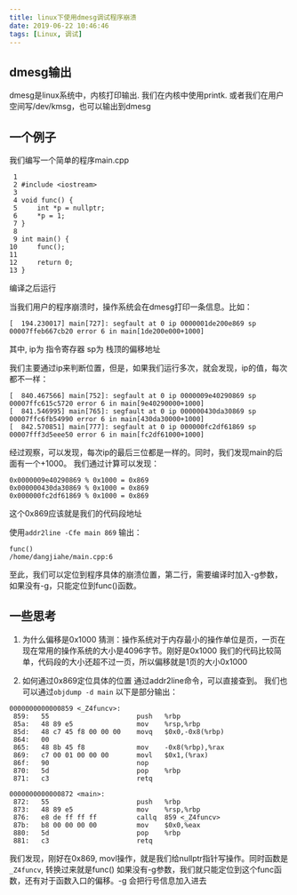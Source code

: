```yaml
---
title: linux下使用dmesg调试程序崩溃
date: 2019-06-22 10:46:46
tags: [Linux, 调试]
---
```


## dmesg输出

dmesg是linux系统中，内核打印输出.
我们在内核中使用printk. 或者我们在用户空间写/dev/kmsg，也可以输出到dmesg

## 一个例子

我们编写一个简单的程序main.cpp
```
 1
 2 #include <iostream>
 3
 4 void func() {
 5     int *p = nullptr;
 6     *p = 1;
 7 }
 8
 9 int main() {
10     func();
11
12     return 0;
13 }
```

编译之后运行

当我们用户的程序崩溃时，操作系统会在dmesg打印一条信息。比如：

```
[  194.230017] main[727]: segfault at 0 ip 0000001de200e869 sp 00007ffeb667cb20 error 6 in main[1de200e000+1000]
```

其中,
ip为 指令寄存器
sp为 栈顶的偏移地址

我们主要通过ip来判断位置，但是，如果我们运行多次，就会发现，ip的值，每次都不一样：
```
[  840.467566] main[752]: segfault at 0 ip 0000009e40290869 sp 00007ffc615c5720 error 6 in main[9e40290000+1000]
[  841.546995] main[765]: segfault at 0 ip 000000430da30869 sp 00007ffc6fb54990 error 6 in main[430da30000+1000]
[  842.570851] main[777]: segfault at 0 ip 000000fc2df61869 sp 00007fff3d5eee50 error 6 in main[fc2df61000+1000]
```

经过观察，可以发现，每次ip的最后三位都是一样的。同时，我们发现main的后面有一个+1000。
我们通过计算可以发现：
```
0x0000009e40290869 % 0x1000 = 0x869
0x000000430da30869 % 0x1000 = 0x869
0x000000fc2df61869 % 0x1000 = 0x869
```
这个0x869应该就是我们的代码段地址


使用`addr2line -Cfe main 869`
输出：
```
func()
/home/dangjiahe/main.cpp:6
```
至此，我们可以定位到程序具体的崩溃位置，第二行，需要编译时加入-g参数，如果没有-g，只能定位到func()函数。


## 一些思考

1. 为什么偏移是0x1000
猜测：操作系统对于内存最小的操作单位是页，一页在现在常用的操作系统的大小是4096字节。刚好是0x1000
      我们的代码比较简单，代码段的大小还超不过一页，所以偏移就是1页的大小0x1000


2. 如何通过0x869定位具体的位置
通过addr2line命令，可以直接查到。
我们也可以通过`objdump -d main`
以下是部分输出：
```
0000000000000859 <_Z4funcv>:
 859:	55                   	push   %rbp
 85a:	48 89 e5             	mov    %rsp,%rbp
 85d:	48 c7 45 f8 00 00 00 	movq   $0x0,-0x8(%rbp)
 864:	00
 865:	48 8b 45 f8          	mov    -0x8(%rbp),%rax
 869:	c7 00 01 00 00 00    	movl   $0x1,(%rax)
 86f:	90                   	nop
 870:	5d                   	pop    %rbp
 871:	c3                   	retq

0000000000000872 <main>:
 872:	55                   	push   %rbp
 873:	48 89 e5             	mov    %rsp,%rbp
 876:	e8 de ff ff ff       	callq  859 <_Z4funcv>
 87b:	b8 00 00 00 00       	mov    $0x0,%eax
 880:	5d                   	pop    %rbp
 881:	c3                   	retq
```
我们发现，刚好在0x869, movl操作，就是我们给nullptr指针写操作。同时函数是`_Z4funcv`, 转换过来就是func()
如果没有-g参数，我们就只能定位到这个func函数，还有对于函数入口的偏移。-g 会把行号信息加入进去


